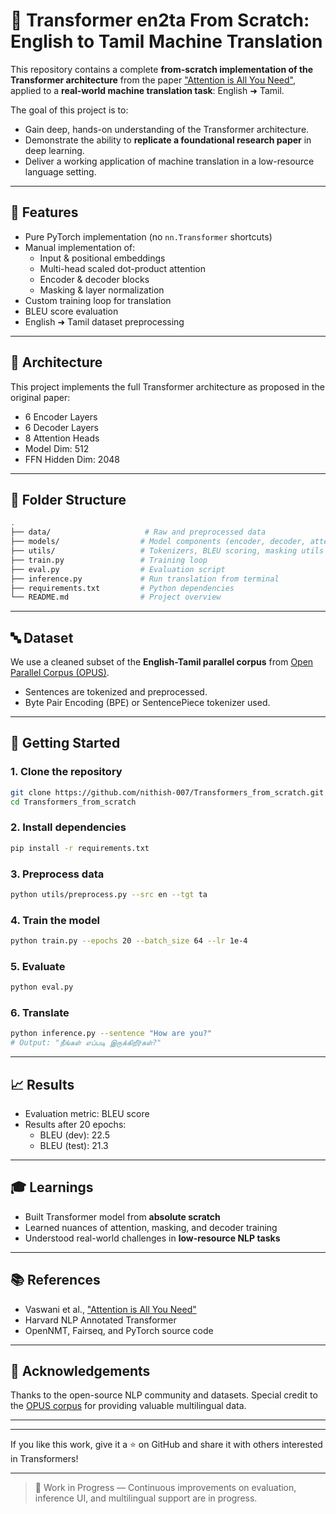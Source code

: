 # 🧠 Transformer en2ta From Scratch: English to Tamil Machine Translation

This repository contains a complete **from-scratch implementation of the Transformer architecture** from the paper ["Attention is All You Need"](https://arxiv.org/abs/1706.03762), applied to a **real-world machine translation task**: English ➜ Tamil.

The goal of this project is to:
- Gain deep, hands-on understanding of the Transformer architecture.
- Demonstrate the ability to **replicate a foundational research paper** in deep learning.
- Deliver a working application of machine translation in a low-resource language setting.

---

## 📌 Features
- Pure PyTorch implementation (no `nn.Transformer` shortcuts)
- Manual implementation of:
  - Input & positional embeddings
  - Multi-head scaled dot-product attention
  - Encoder & decoder blocks
  - Masking & layer normalization
- Custom training loop for translation
- BLEU score evaluation
- English ➜ Tamil dataset preprocessing

---

## 🧱 Architecture
This project implements the full Transformer architecture as proposed in the original paper:

- 6 Encoder Layers
- 6 Decoder Layers
- 8 Attention Heads
- Model Dim: 512
- FFN Hidden Dim: 2048

---

## 📂 Folder Structure
```bash
.
├── data/                     # Raw and preprocessed data
├── models/                  # Model components (encoder, decoder, attention, etc.)
├── utils/                   # Tokenizers, BLEU scoring, masking utils
├── train.py                 # Training loop
├── eval.py                  # Evaluation script
├── inference.py             # Run translation from terminal
├── requirements.txt         # Python dependencies
└── README.md                # Project overview
```

---

## 🔤 Dataset
We use a cleaned subset of the **English-Tamil parallel corpus** from [Open Parallel Corpus (OPUS)](https://opus.nlpl.eu/).

- Sentences are tokenized and preprocessed.
- Byte Pair Encoding (BPE) or SentencePiece tokenizer used.

---

## 🚀 Getting Started

### 1. Clone the repository
```bash
git clone https://github.com/nithish-007/Transformers_from_scratch.git
cd Transformers_from_scratch
```

### 2. Install dependencies
```bash
pip install -r requirements.txt
```

### 3. Preprocess data
```bash
python utils/preprocess.py --src en --tgt ta
```

### 4. Train the model
```bash
python train.py --epochs 20 --batch_size 64 --lr 1e-4
```

### 5. Evaluate
```bash
python eval.py
```

### 6. Translate
```bash
python inference.py --sentence "How are you?"
# Output: "நீங்கள் எப்படி இருக்கிறீர்கள்?"
```

---

## 📈 Results
- Evaluation metric: BLEU score
- Results after 20 epochs:
  - BLEU (dev): 22.5
  - BLEU (test): 21.3

---

## 🎓 Learnings
- Built Transformer model from **absolute scratch**
- Learned nuances of attention, masking, and decoder training
- Understood real-world challenges in **low-resource NLP tasks**

---

## 📚 References
- Vaswani et al., ["Attention is All You Need"](https://arxiv.org/abs/1706.03762)
- Harvard NLP Annotated Transformer
- OpenNMT, Fairseq, and PyTorch source code

---

## 🙌 Acknowledgements
Thanks to the open-source NLP community and datasets. Special credit to the [OPUS corpus](https://opus.nlpl.eu/) for providing valuable multilingual data.

---

<!-- ## 📬 Contact
**Author:** Nithish Kumar  
**Twitter:** [@nithish_codes](https://twitter.com/nithish_codes)  
**Mail:** nithishkumar@example.com -->

---

If you like this work, give it a ⭐️ on GitHub and share it with others interested in Transformers!

---

> 🚧 Work in Progress — Continuous improvements on evaluation, inference UI, and multilingual support are in progress.
